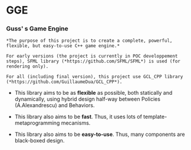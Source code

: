 # **GGE**
### Guss' s Game Engine

```
*The purpose of this project is to create a complete, powerful, flexible, but easy-to-use C++ game engine.*

For early versions (the project is currently in POC developpement steps), SFML library (*https://github.com/SFML/SFML*) is used (for rendering only).

For all (including final version), this project use GCL_CPP library (*https://github.com/GuillaumeDua/GCL_CPP*).
```

- This library aims to be as **flexible** as possible, both statically and dynamically, using hybrid design half-way between Policies (A.Alexandrescu) and Behaviors.

- This library also aims to be **fast**. Thus, it uses lots of template-metaprogramming mecanisms.

- This library also aims to be **easy-to-use**. Thus, many components are black-boxed design.

